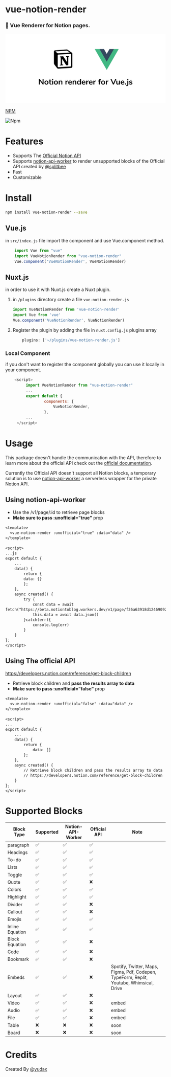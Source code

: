# vue-notion-render
### 📜 Vue Renderer for Notion pages.

![vue-notion-render](thumbnail.png)

[NPM](https://www.npmjs.com/package/vue-notion-render)

![Npm](https://img.shields.io/npm/dm/vue-notion-render.svg)


# Features

- Supports The [Official Notion API](https://developers.notion.com/reference/intro)
- Supports [notion-api-worker](https://github.com/splitbee/notion-api-worker) to render unsupported blocks of the Official API created by [@splitbee](https://github.com/splitbee)
- Fast
- Customizable

# Install

```bash
npm install vue-notion-render --save
```

## Vue.js

in `src/index.js` file import the component and use Vue.component method.

```js
    import Vue from "vue"
    import VueNotionRender from "vue-notion-render"
    Vue.component('VueNotionRender', VueNotionRender)
```

## Nuxt.js

in order to use it with Nuxt.js create a Nuxt plugin.

1. in `/plugins` directory create a file `vue-notion-render.js`

   ```js
   import VueNotionRender from 'vue-notion-render'
   import Vue from 'vue'
   Vue.component('VueNotionRender', VueNotionRender)
   ```

2. Register the plugin by adding the file in `nuxt.config.js` plugins array

   ```js
       plugins: ['~/plugins/vue-notion-render.js']
   ```

### Local Component

if you don't want to register the component globally you can use it locally in your component.

```js
    <script>
         import VueNotionRender from "vue-notion-render"
         ...
         export default {
                 components: {
                     VueNotionRender,
                 },
         ...
     </script>
```

# Usage

This package doesn't handle the communication with the API, therefore to learn more about the official API check out the [official documentation](https://developers.notion.com/reference/intro).

Currently the Official API doesn't support all Notion blocks, a temporary solution is to use [notion-api-worker](https://github.com/splitbee/notion-api-worker) a serverless wrapper for the private Notion API.

## Using notion-api-worker

- Use the /v1/page/:id to retrieve page blocks
- **Make sure to pass :unofficial="true"** prop

```vue
<template>
  <vue-notion-render :unofficial="true" :data="data" />
</template>

<script>
...js
export default {
    ...
    data() {
        return {
        data: {}
        };
    },
    async created() {
        try {
            const data = await fetch("https://beta.notiontoblog.workers.dev/v1/page/f36a63918d1246909206813dcec928ea")
            this.data = await data.json()
        }catch(err){
            console.log(err)
        }
    }
};
</script>
```

## Using The official API

https://developers.notion.com/reference/get-block-children

- Retrieve block children and **pass the results array to data**
- **Make sure to pass :unofficial="false"** prop

```vue
<template>
  <vue-notion-render :unofficial="false" :data="data" />
</template>

<script>
...
export default {
    ...
    data() {
        return {
            data: []
        };
    },
    async created() {
        // Retrieve block children and pass the results array to data
        // https://developers.notion.com/reference/get-block-children
    }
};
</script>
```

# Supported Blocks

| Block Type      | Supported | Notion-API-Worker | Official API | Note                                                                                     |
| --------------- | --------- | ----------------- | ------------ | ---------------------------------------------------------------------------------------- |
| paragraph       | ✅        | ✅                | ✅           |                                                                                          |
| Headings        | ✅        | ✅                | ✅           |                                                                                          |
| To-do           | ✅        | ✅                | ✅           |                                                                                          |
| Lists           | ✅        | ✅                | ✅           |                                                                                          |
| Toggle          | ✅        | ✅                | ✅           |                                                                                          |
| Quote           | ✅        | ✅                | ❌           |                                                                                          |
| Colors          | ✅        | ✅                | ✅           |                                                                                          |
| Highlight       | ✅        | ✅                | ✅           |                                                                                          |
| Divider         | ✅        | ✅                | ❌           |                                                                                          |
| Callout         | ✅        | ✅                | ❌           |                                                                                          |
| Emojis          | ✅        | ✅                | ✅           |                                                                                          |
| Inline Equation | ✅        | ✅                | ✅           |                                                                                          |
| Block Equation  | ✅        | ✅                | ❌           |                                                                                          |
| Code            | ✅        | ✅                | ❌           |                                                                                          |
| Bookmark        | ✅        | ✅                | ❌           |                                                                                          |
| Embeds          | ✅        | ✅                | ❌           | Spotify, Twitter, Maps, Figma, Pdf, Codepen, TypeForm, Replit, Youtube, Whimsical, Drive |
| Layout          | ✅        | ✅                | ❌           |                                                                                          |
| Video           | ✅        | ✅                | ❌           | embed                                                                                    |
| Audio           | ✅        | ✅                | ❌           | embed                                                                                    |
| File            | ✅        | ✅                | ❌           | embed                                                                                    |
| Table           | ❌        | ❌                | ❌           | soon                                                                                     |
| Board           | ❌        | ❌                | ❌           | soon                                                                                     |

# Credits

Created By [@yudax](https://twitter.com/_yudax)
